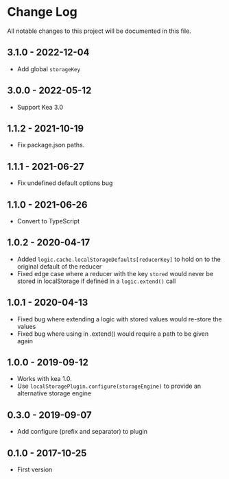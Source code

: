 # Change Log

All notable changes to this project will be documented in this file.

## 3.1.0 - 2022-12-04

- Add global `storageKey`

## 3.0.0 - 2022-05-12

- Support Kea 3.0

## 1.1.2 - 2021-10-19

- Fix package.json paths.

## 1.1.1 - 2021-06-27

- Fix undefined default options bug

## 1.1.0 - 2021-06-26

- Convert to TypeScript

## 1.0.2 - 2020-04-17

- Added `logic.cache.localStorageDefaults[reducerKey]` to hold on to the original default of the reducer
- Fixed edge case where a reducer with the key `stored` would never be stored in localStorage if defined
  in a `logic.extend()` call

## 1.0.1 - 2020-04-13

- Fixed bug where extending a logic with stored values would re-store the values
- Fixed bug where using in .extend() would require a path to be given again

## 1.0.0 - 2019-09-12

- Works with kea 1.0.
- Use `localStoragePlugin.configure(storageEngine)` to provide an alternative storage engine

## 0.3.0 - 2019-09-07

- Add configure (prefix and separator) to plugin

## 0.1.0 - 2017-10-25

- First version
